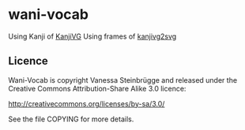 # wani-vocab

Using Kanji of [KanjiVG](https://github.com/KanjiVG/kanjivg)
Using frames of [kanjivg2svg](https://github.com/Kimtaro/kanjivg2svg)

Licence
-------
Wani-Vocab is copyright Vanessa Steinbrügge and released under the Creative Commons
Attribution-Share Alike 3.0 licence:

http://creativecommons.org/licenses/by-sa/3.0/

See the file COPYING for more details.